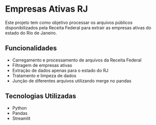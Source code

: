 # Empresas Ativas RJ
Este projeto tem como objetivo processar os arquivos públicos disponibilizados pela Receita Federal para extrair as empresas ativas do estado do Rio de Janeiro.

## Funcionalidades
- Carregamento e processamento de arquivos da Receita Federal
- Filtragem de empresas ativas
- Extração de dados apenas para o estado do RJ
- Tratamento e limpeza de dados
- Junção de diferentes arquivos utilizando merge no pandas

## Tecnologias Utilizadas
- Python
- Pandas
- Streamlit
